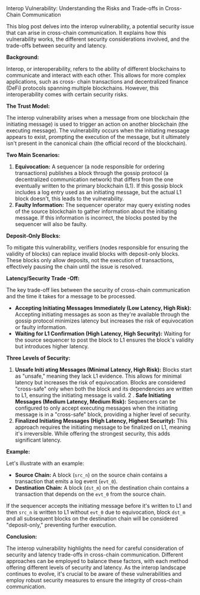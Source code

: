 ##
 Interop Vulnerability: Understanding the Risks and Trade-offs in Cross-Chain Communication

This
 blog post delves into the interop vulnerability, a potential security issue that can arise
 in cross-chain communication. It explains how this vulnerability works, the different security considerations involved, and the trade-offs between security and latency.

**Background:**


Interop, or interoperability, refers to the ability of different blockchains to communicate and interact with each other. This allows for more complex applications, such as cross-
chain transactions and decentralized finance (DeFi) protocols spanning multiple blockchains. However, this interoperability comes with certain security risks.

**The Trust Model:**

The interop vulnerability arises when a message from one blockchain (the initiating message)
 is used to trigger an action on another blockchain (the executing message). The vulnerability occurs when the initiating message appears to exist, prompting the execution of the message, but it ultimately isn't present in the canonical chain (the official record of the
 blockchain).

**Two Main Scenarios:**

1. **Equivocation:** A sequencer (a node responsible for ordering transactions) publishes a block through the gossip protocol (a decentralized communication network) that differs from the one eventually written to the primary blockchain (L1).  If this gossip block includes a log entry used as
 an initiating message, but the actual L1 block doesn't, this leads to the vulnerability.  
2. **Faulty Information:** The sequencer operator may query existing nodes of the source blockchain to gather information about the initiating message. If this information is incorrect, the blocks posted by the sequencer will also be
 faulty.

**Deposit-Only Blocks:**

To mitigate this vulnerability, verifiers (nodes responsible for ensuring the validity of blocks) can replace invalid blocks with deposit-only blocks.  These blocks only allow deposits, not the execution of transactions, effectively pausing the chain until the issue is resolved.

**Latency/Security Trade
-Off:**

The key trade-off lies between the security of cross-chain communication and the time it takes for a message to be processed. 

* **Accepting Initiating Messages Immediately (Low Latency, High Risk):**  Accepting initiating messages as soon as they're available through the gossip protocol
 minimizes latency but increases the risk of equivocation or faulty information.
* **Waiting for L1 Confirmation (High Latency, High Security):**  Waiting for the source sequencer to post the block to L1 ensures the block's validity but introduces higher latency.

**Three Levels of Security:**

1. **Unsafe Initi
ating Messages (Minimal Latency, High Risk):** Blocks start as "unsafe," meaning they lack L1 evidence. This allows for minimal latency but increases the risk of equivocation. Blocks are considered "cross-safe" only when both the block and its dependencies are written to L1, ensuring the initiating message is valid.
2
. **Safe Initiating Messages (Medium Latency, Medium Risk):**  Sequencers can be configured to only accept executing messages when the initiating message is in a "cross-safe" block, providing a higher level of security.
3. **Finalized Initiating Messages (High Latency, Highest Security):** This
 approach requires the initiating message to be finalized on L1, meaning it's irreversible.  While offering the strongest security, this adds significant latency.

**Example:**

Let's illustrate with an example:

* **Source Chain:** A block (`src_n`) on the source chain contains a transaction that
 emits a log event (`evt_0`).
* **Destination Chain:** A block (`dst_m`) on the destination chain contains a transaction that depends on the `evt_0` from the source chain.

If the sequencer accepts the initiating message before it's written to L1 and then `src_n`
 is written to L1 without `evt_0` due to equivocation, block `dst_m` and all subsequent blocks on the destination chain will be considered "deposit-only," preventing further execution.

**Conclusion:**

The interop vulnerability highlights the need for careful consideration of security and latency trade-offs
 in cross-chain communication. Different approaches can be employed to balance these factors, with each method offering different levels of security and latency. As the interop landscape continues to evolve, it's crucial to be aware of these vulnerabilities and employ robust security measures to ensure the integrity of cross-chain communication. 

